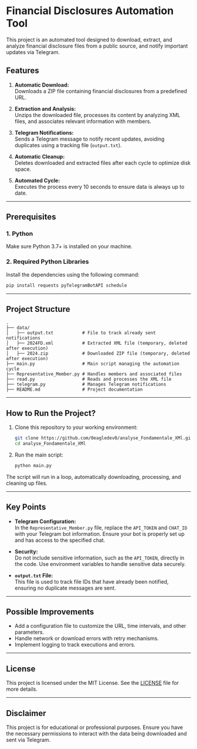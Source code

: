 ﻿# Financial Disclosures Automation Tool

This project is an automated tool designed to download, extract, and analyze financial disclosure files from a public source, and notify important updates via Telegram.

## Features

1. **Automatic Download:**  
   Downloads a ZIP file containing financial disclosures from a predefined URL.

2. **Extraction and Analysis:**  
   Unzips the downloaded file, processes its content by analyzing XML files, and associates relevant information with members.

3. **Telegram Notifications:**  
   Sends a Telegram message to notify recent updates, avoiding duplicates using a tracking file (`output.txt`).

4. **Automatic Cleanup:**  
   Deletes downloaded and extracted files after each cycle to optimize disk space.

5. **Automated Cycle:**  
   Executes the process every 10 seconds to ensure data is always up to date.

---

## Prerequisites

### 1. Python
Make sure Python 3.7+ is installed on your machine.

### 2. Required Python Libraries
Install the dependencies using the following command:
```bash
pip install requests pyTelegramBotAPI schedule
```

---

## Project Structure

```plaintext
.
├── data/
│   ├── output.txt           # File to track already sent notifications
│   ├── 2024FD.xml           # Extracted XML file (temporary, deleted after execution)
│   ├── 2024.zip             # Downloaded ZIP file (temporary, deleted after execution)
├── main.py                  # Main script managing the automation cycle
├── Representative_Member.py # Handles members and associated files
├── read.py                  # Reads and processes the XML file
├── telegram.py              # Manages Telegram notifications
├── README.md                # Project documentation
```

---

## How to Run the Project?

1. Clone this repository to your working environment:
   ```bash
   git clone https://github.com/0eagledev0/analyse_Fondamentale_XMl.git
   cd analyse_Fondamentale_XMl
   ```

2. Run the main script:
   ```bash
   python main.py
   ```

The script will run in a loop, automatically downloading, processing, and cleaning up files.

---

## Key Points

- **Telegram Configuration:**  
  In the `Representative_Member.py` file, replace the `API_TOKEN` and `CHAT_ID` with your Telegram bot information. Ensure your bot is properly set up and has access to the specified chat.

- **Security:**  
  Do not include sensitive information, such as the `API_TOKEN`, directly in the code. Use environment variables to handle sensitive data securely.

- **`output.txt` File:**  
  This file is used to track file IDs that have already been notified, ensuring no duplicate messages are sent.

---

## Possible Improvements

- Add a configuration file to customize the URL, time intervals, and other parameters.
- Handle network or download errors with retry mechanisms.
- Implement logging to track executions and errors.

---

## License

This project is licensed under the MIT License. See the [LICENSE](LICENSE.txt) file for more details.

---

## Disclaimer

This project is for educational or professional purposes. Ensure you have the necessary permissions to interact with the data being downloaded and sent via Telegram.
